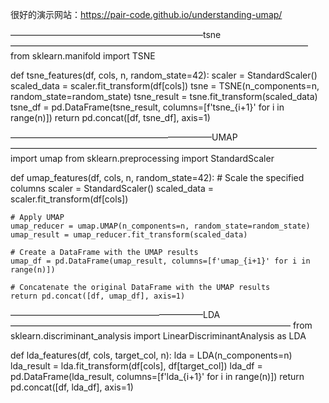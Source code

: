 很好的演示网站：https://pair-code.github.io/understanding-umap/

——————————————————————tsne——————————————————————————————————
from sklearn.manifold import TSNE

def tsne_features(df, cols, n, random_state=42):
    scaler = StandardScaler()
    scaled_data = scaler.fit_transform(df[cols])
    tsne = TSNE(n_components=n, random_state=random_state)
    tsne_result = tsne.fit_transform(scaled_data)
    tsne_df = pd.DataFrame(tsne_result, columns=[f'tsne_{i+1}' for i in range(n)])
    return pd.concat([df, tsne_df], axis=1)



———————————————————————UMAP———————————————————————————————————
import umap
from sklearn.preprocessing import StandardScaler

def umap_features(df, cols, n, random_state=42):
    # Scale the specified columns
    scaler = StandardScaler()
    scaled_data = scaler.fit_transform(df[cols])
    
    # Apply UMAP
    umap_reducer = umap.UMAP(n_components=n, random_state=random_state)
    umap_result = umap_reducer.fit_transform(scaled_data)
    
    # Create a DataFrame with the UMAP results
    umap_df = pd.DataFrame(umap_result, columns=[f'umap_{i+1}' for i in range(n)])
    
    # Concatenate the original DataFrame with the UMAP results
    return pd.concat([df, umap_df], axis=1)


——————————————————————LDA————————————————————————————————
from sklearn.discriminant_analysis import LinearDiscriminantAnalysis as LDA

def lda_features(df, cols, target_col, n):
    lda = LDA(n_components=n)
    lda_result = lda.fit_transform(df[cols], df[target_col])
    lda_df = pd.DataFrame(lda_result, columns=[f'lda_{i+1}' for i in range(n)])
    return pd.concat([df, lda_df], axis=1)